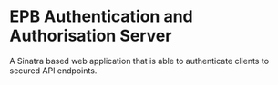 # EPB Authentication and Authorisation Server

A Sinatra based web application that is able to authenticate clients to secured API endpoints.
